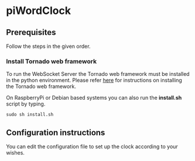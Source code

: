 # piWordClock

## Prerequisites
Follow the steps in the given order.

### Install Tornado web framework
To run the WebSocket Server the Tornado web framework must be installed in the
python environment. Please refer
[here](http://www.tornadoweb.org/en/stable/#installation) for instructions on
installing the Tornado web framework.

On RaspberryPi or Debian based systems you can also run the **install.sh**
script by typing.
```
sudo sh install.sh
```

## Configuration instructions
You can edit the configuration file to set up the clock according to your
wishes.

